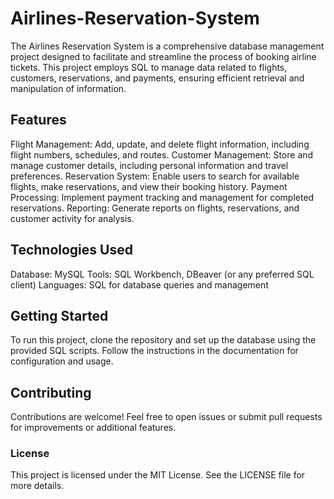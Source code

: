 # Airlines-Reservation-System
The Airlines Reservation System is a comprehensive database management project designed to facilitate and streamline the process of booking airline tickets. This project employs SQL to manage data related to flights, customers, reservations, and payments, ensuring efficient retrieval and manipulation of information.

## Features
Flight Management: Add, update, and delete flight information, including flight numbers, schedules, and routes.
Customer Management: Store and manage customer details, including personal information and travel preferences.
Reservation System: Enable users to search for available flights, make reservations, and view their booking history.
Payment Processing: Implement payment tracking and management for completed reservations.
Reporting: Generate reports on flights, reservations, and customer activity for analysis.

## Technologies Used
Database: MySQL
Tools: SQL Workbench, DBeaver (or any preferred SQL client)
Languages: SQL for database queries and management

## Getting Started

To run this project, clone the repository and set up the database using the provided SQL scripts.
Follow the instructions in the documentation for configuration and usage.

## Contributing

Contributions are welcome! Feel free to open issues or submit pull requests for improvements or additional features.

### License

This project is licensed under the MIT License. See the LICENSE file for more details.
